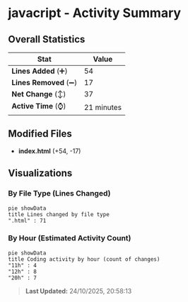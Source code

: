 # javacript - Activity Summary 

## Overall Statistics

| Stat                   | Value                                                             |
| ---------------------- | ----------------------------------------------------------------- |
| **Lines Added** (➕)   | 54                                          |
| **Lines Removed** (➖) | 17                                        |
| **Net Change** (↕)    | 37                |
| **Active Time** (⌚)   | 21 minutes |


## Modified Files
- **index.html** (+54, -17)

## Visualizations

### By File Type (Lines Changed)

```mermaid
pie showData
title Lines changed by file type
".html" : 71
```

### By Hour (Estimated Activity Count)

```mermaid
pie showData
title Coding activity by hour (count of changes)
"11h" : 4
"12h" : 8
"20h" : 7
```


> **Last Updated:** 24/10/2025, 20:58:13